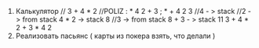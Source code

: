 1) Калькулятор
      // 3 + 4 * 2
        //POLIZ : * 4 2 + 3 ; * + 4 2 3
        //4 - > stack
        //2 - > from stack 4 * 2 -> stack 8
        //3 -> from stack 8 + 3 - > stack 11
        3 + 4 * 2
        + 3 * 4 2
2) Реализовать пасьянс ( карты из покера взять, что делали )